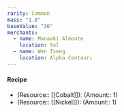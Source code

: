 ```yaml
---
rarity: Common
mass: "1.8"
baseValue: "36"
merchants:
  - name: Manaaki Almonte
    location: Sol
  - name: Wen Tseng
    location: Alpha Centauri
---
```

#### Recipe
- (Resource:: [[Cobalt]]): (Amount:: 1)
- (Resource:: [[Nickel]]): (Amount:: 1)